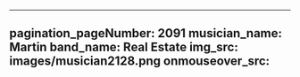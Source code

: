 ------
pagination_pageNumber: 2091
musician_name: Martin
band_name: Real Estate
img_src: images/musician2128.png
onmouseover_src: 
------